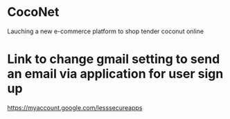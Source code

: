 # CocoNet
Lauching a new e-commerce platform to shop tender coconut online
# Link to change gmail setting to send an email via application for user sign up
https://myaccount.google.com/lesssecureapps
